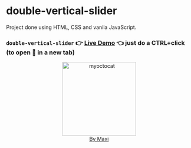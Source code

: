 # double-vertical-slider

Project done using HTML, CSS and vanila JavaScript.

### `double-vertical-slider` :point_right: [Live Demo](https://maxi69k.github.io/double-vertical-slider) :point_left: just do a CTRL+click (to open :link: in a new tab)

<div align="center">
<img src="https://myoctocat.com/assets/images/base-octocat.svg" alt="myoctocat" width="200">
</div>

<div align="center">
<a href="https://webdizajnmaxi.eu.org">By Maxi</a>
</div>

